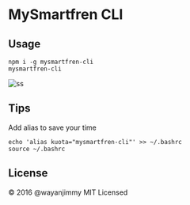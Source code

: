 MySmartfren CLI
=========


## Usage

```
npm i -g mysmartfren-cli
mysmartfren-cli
```

![ss](http://i.giphy.com/3oz8xZcPpeRFz87Lna.gif)

## Tips
Add alias to save your time
```
echo 'alias kuota="mysmartfren-cli"' >> ~/.bashrc
source ~/.bashrc
```

## License

&copy; 2016 @wayanjimmy
MIT Licensed
